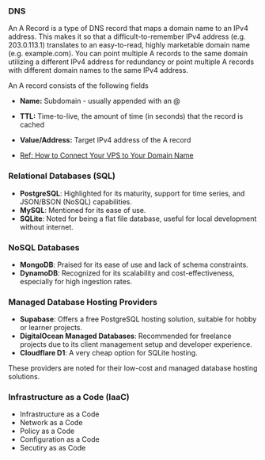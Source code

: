 ### DNS
An A Record is a type of DNS record that maps a domain name to an IPv4 address. This makes it so that a difficult-to-remember IPv4 address (e.g. 203.0.113.1) translates to an easy-to-read, highly marketable domain name (e.g. example.com). You can point multiple A records to the same domain utilizing a different IPv4 address for redundancy or point multiple A records with different domain names to the same IPv4 address.

An A record consists of the following fields

- **Name:** Subdomain - usually appended with an @
- **TTL:** Time-to-live, the amount of time (in seconds) that the record is cached
- **Value/Address:** Target IPv4 address of the A record

- [Ref: How to Connect Your VPS to Your Domain Name](https://support.us.ovhcloud.com/hc/en-us/articles/360012042099-How-to-Connect-Your-VPS-to-Your-Domain-Name)  

### Relational Databases (SQL)
- **PostgreSQL**: Highlighted for its maturity, support for time series, and JSON/BSON (NoSQL) capabilities.
- **MySQL**: Mentioned for its ease of use.
- **SQLite**: Noted for being a flat file database, useful for local development without internet.

### NoSQL Databases
- **MongoDB**: Praised for its ease of use and lack of schema constraints.
- **DynamoDB**: Recognized for its scalability and cost-effectiveness, especially for high ingestion rates.

### Managed Database Hosting Providers
- **Supabase**: Offers a free PostgreSQL hosting solution, suitable for hobby or learner projects.
- **DigitalOcean Managed Databases**: Recommended for freelance projects due to its client management setup and developer experience.
- **Cloudflare D1**: A very cheap option for SQLite hosting.

These providers are noted for their low-cost and managed database hosting solutions.

### Infrastructure as a Code (IaaC)
- Infrastructure as a Code
- Network as a Code
- Policy as a Code
- Configuration as a Code
- Secutiry as as Code
